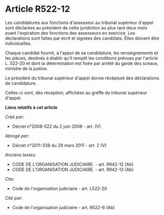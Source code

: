 # Article R522-12

Les candidatures aux fonctions d'assesseur au tribunal supérieur d'appel sont déclarées au président de cette juridiction au
plus tard deux mois avant l'expiration des fonctions des assesseurs en exercice. Les déclarations sont faites par écrit et
signées des candidats. Elles doivent être individuelles. 

Chaque candidat fournit, à l'appui de sa candidature, les renseignements et les pièces, destinés à établir qu'il remplit les
conditions prévues par l'article L. 522-20 et dont la détermination est fixée par arrêté du garde des sceaux, ministre de la
justice. 

Le président du tribunal supérieur d'appel donne récépissé des déclarations de candidature. 

Celles-ci sont, dès réception, affichées au greffe du tribunal supérieur d'appel.

**Liens relatifs à cet article**

_Créé par_:

  - Décret n°2008-522 du 2 juin 2008 - art. (V)

_Abrogé par_:

  - Décret n°2011-338 du 29 mars 2011 - art. 2 (V)

_Anciens textes_:

  - CODE DE L'ORGANISATION JUDICIAIRE. - art. R942-12 (Ab)
  - CODE DE L'ORGANISATION JUDICIAIRE. - art. R942-13 (Ab)

_Cite_:

  - Code de l'organisation judiciaire - art. L522-20

_Cité par_:

  - Code de l'organisation judiciaire - art. R522-6 (Ab)
